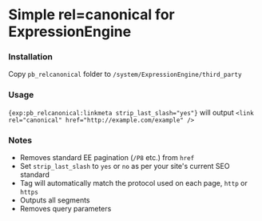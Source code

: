 Simple rel=canonical for ExpressionEngine
================================

### Installation
Copy `pb_relcanonical` folder to `/system/ExpressionEngine/third_party`

### Usage
`{exp:pb_relcanonical:linkmeta strip_last_slash="yes"}`
will output
`<link rel="canonical" href="http://example.com/example" />`

### Notes
- Removes standard EE pagination (`/P8` etc.) from `href`
- Set `strip_last_slash` to `yes` or `no` as per your site's current SEO standard
- Tag will automatically match the protocol used on each page, `http` or `https`
- Outputs all segments
- Removes query parameters

